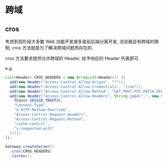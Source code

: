 
# 跨域

## cros

考虑到现阶段大多数 Web 功能开发很多是前后端分离开发, 浏览器会有跨域的限制, cros 方法就是为了解决跨域问题而存在的.

cros 方法要求提供允许跨域的 Header, 给予响应的 Header 列表即可.

e.g.

```java
List<Header> CROS_HEADERS = new ArrayList<Header>() {{
  add(new Header("Access-Control-Allow-Origin", "*"));
  add(new Header("Access-Control-Allow-Credentials", "true"));
  add(new Header("Access-Control-Allow-Method", "GET,POST,PUT,PATCH,DELETE"));
  add(new Header("Access-Control-Allow-Headers", String.join(",", new String[]{
    TConst.SESSID_TRAFFIC,
    "Content-Type",
    "X-HTTP-Method-Override",
    "Access-Control-Request-Headers",
    "Access-Control-Request-Method",
    "cache-control",
    "x-requested-with"
  })));
}};

Gateway.createServer()
  .cros(CROS_HEADERS)
  .listen();
```


